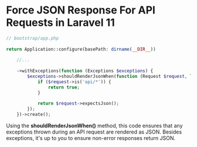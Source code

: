 # Force JSON Response For API Requests in Laravel 11

```php
// bootstrap/app.php
 
return Application::configure(basePath: dirname(__DIR__))
 
    //...
 
    ->withExceptions(function (Exceptions $exceptions) {
        $exceptions->shouldRenderJsonWhen(function (Request $request, Throwable $e) {
            if ($request->is('api/*')) {
                return true;
            }
 
            return $request->expectsJson();
        });
    })->create();
```

<p>Using the <b>shouldRenderJsonWhen()</b> method, this code ensures that any exceptions thrown during an API request are rendered as JSON. Besides exceptions, it's up to you to ensure non-error responses return JSON.</p>
